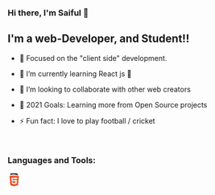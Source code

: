### Hi there, I'm Saiful   👋

 
## I'm a web-Developer, and Student!!

- 🔭 Focused on  the "client side" development.
- 🌱 I’m currently learning React js 🤣
- 👯 I’m looking to collaborate with other web creators
- 🥅 2021 Goals: Learning more from Open Source projects
- ⚡ Fun fact: I love to   play football / cricket

  <br />

### Languages and Tools:
<img align="left" alt="HTML5" width="26px" src="https://raw.githubusercontent.com/github/explore/80688e429a7d4ef2fca1e82350fe8e3517d3494d/topics/html/html.png" /> 
